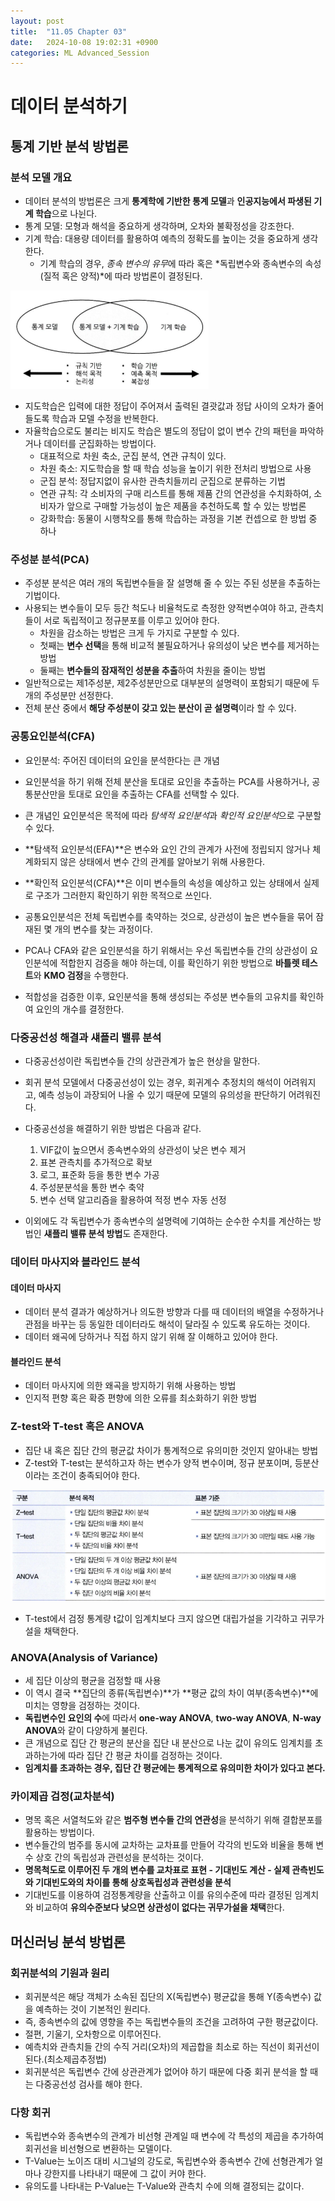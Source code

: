 ```yaml
---
layout: post
title:  "11.05 Chapter 03"
date:   2024-10-08 19:02:31 +0900
categories: ML Advanced_Session
---
```


# 데이터 분석하기

## 통계 기반 분석 방법론

### 분석 모델 개요
* 데이터 분석의 방법론은 크게 **통계학에 기반한 통계 모델**과 **인공지능에서 파생된 기계 학습**으로 나뉜다.
* 통계 모델: 모형과 해석을 중요하게 생각하며, 오차와 불확정성을 강조한다.
* 기계 학습: 대용량 데이터를 활용하여 예측의 정확도를 높이는 것을 중요하게 생각한다.
    * 기계 학습의 경우, *종속 변수의 유무*에 따라 혹은 *독립변수와 종속변수의 속성(질적 혹은 양적)*에 따라 방법론이 결정된다.

![통계 모델과 기계학습](/assets/img/sample/61.png)

* 지도학습은 입력에 대한 정답이 주어져서 출력된 결괏값과 정답 사이의 오차가 줄어들도록 학습과 모델 수정을 반복한다.
* 자율학습으로도 불리는 비지도 학습은 별도의 정답이 없이 변수 간의 패턴을 파악하거나 데이터를 군집화하는 방법이다.
    * 대표적으로 차원 축소, 군집 분석, 연관 규칙이 있다.
    * 차원 축소: 지도학습을 할 때 학습 성능을 높이기 위한 전처리 방법으로 사용
    * 군집 분석: 정답지없이 유사한 관측치들끼리 군집으로 분류하는 기법
    * 연관 규칙: 각 소비자의 구매 리스트를 통해 제품 간의 연관성을 수치화하여, 소비자가 앞으로 구매할 가능성이 높은 제품을 추천하도록 할 수 있는 방법론
    * 강화학습: 동물이 시행착오를 통해 학습하는 과정을 기본 컨셉으로 한 방법 중 하나

### 주성분 분석(PCA)
* 주성분 분석은 여러 개의 독립변수들을 잘 설명해 줄 수 있는 주된 성분을 추출하는 기법이다.
* 사용되는 변수들이 모두 등간 척도나 비율척도로 측정한 양적변수여야 하고, 관측치들이 서로 독립적이고 정규분포를 이루고 있어야 한다.
    * 차원을 감소하는 방법은 크게 두 가지로 구분할 수 있다.
    * 첫째는 **변수 선택**을 통해 비교적 불필요하거나 유의성이 낮은 변수를 제거하는 방법
    * 둘째는 **변수들의 잠재적인 성분을 추출**하여 차원을 줄이는 방법
* 일반적으로는 제1주성분, 제2주성분만으로 대부분의 설명력이 포함되기 때문에 두 개의 주성분만 선정한다.
* 전체 분산 중에서 **해당 주성분이 갖고 있는 분산이 곧 설명력**이라 할 수 있다.

### 공통요인분석(CFA)
* 요인분석: 주어진 데이터의 요인을 분석한다는 큰 개념
* 요인분석을 하기 위해 전체 분산을 토대로 요인을 추출하는 PCA를 사용하거나, 공통분산만을 토대로 요인을 추출하는 CFA를 선택할 수 있다.

* 큰 개념인 요인분석은 목적에 따라 *탐색적 요인분석*과 *확인적 요인분석*으로 구분할 수 있다.
* **탐색적 요인분석(EFA)**은 변수와 요인 간의 관계가 사전에 정립되지 않거나 체계화되지 않은 상태에서 변수 간의 관계를 알아보기 위해 사용한다.
* **확인적 요인분석(CFA)**은 이미 변수들의 속성을 예상하고 있는 상태에서 실제로 구조가 그러한지 확인하기 위한 목적으로 쓰인다.

* 공통요인분석은 전체 독립변수를 축약하는 것으로, 상관성이 높은 변수들을 묶어 잠재된 몇 개의 변수를 찾는 과정이다.
* PCA나 CFA와 같은 요인분석을 하기 위해서는 우선 독립변수들 간의 상관성이 요인분석에 적합한지 검증을 해야 하는데, 이를 확인하기 위한 방법으로 **바틀렛 테스트**와 **KMO 검정**을 수행한다.

* 적합성을 검증한 이후, 요인분석을 통해 생성되는 주성분 변수들의 고유치를 확인하여 요인의 개수를 결정한다.

### 다중공선성 해결과 섀플리 밸류 분석
* 다중공선성이란 독립변수들 간의 상관관계가 높은 현상을 말한다.
* 회귀 분석 모델에서 다중공선성이 있는 경우, 회귀계수 추정치의 해석이 어려워지고, 예측 성능이 과장되어 나올 수 있기 때문에 모델의 유의성을 판단하기 어려워진다.

* 다중공선성을 해결하기 위한 방법은 다음과 같다.
    1. VIF값이 높으면서 종속변수와의 상관성이 낮은 변수 제거
    2. 표본 관측치를 추가적으로 확보
    3. 로그, 표준화 등을 통한 변수 가공
    4. 주성분분석을 통한 변수 축약
    5. 변수 선택 알고리즘을 활용하여 적정 변수 자동 선정

* 이외에도 각 독립변수가 종속변수의 설명력에 기여하는 순수한 수치를 계산하는 방법인 **섀플리 밸류 분석 방법**도 존재한다.

### 데이터 마사지와 블라인드 분석

#### 데이터 마사지
* 데이터 분석 결과가 예상하거나 의도한 방향과 다를 때 데이터의 배열을 수정하거나 관점을 바꾸는 등 동일한 데이터라도 해석이 달라질 수 있도록 유도하는 것이다.
* 데이터 왜곡에 당하거나 직접 하지 않기 위해 잘 이해하고 있어야 한다.

#### 블라인드 분석
* 데이터 마사지에 의한 왜곡을 방지하기 위해 사용하는 방법
* 인지적 편향 혹은 확증 편향에 의한 오류를 최소화하기 위한 방법

### Z-test와 T-test 혹은 ANOVA
* 집단 내 혹은 집단 간의 평균값 차이가 통계적으로 유의미한 것인지 알아내는 방법
* Z-test와 T-test는 분석하고자 하는 변수가 양적 변수이며, 정규 분포이며, 등분산이라는 조건이 충족되어야 한다.

![Z-test와 T-test 혹은 ANOVA](/assets/img/sample/62.png)

* T-test에서 검정 통계량 t값이 임계치보다 크지 않으면 대립가설을 기각하고 귀무가설을 채택한다.

### ANOVA(Analysis of Variance)
* 세 집단 이상의 평균을 검정할 때 사용
* 이 역시 결국 **집단의 종류(독립변수)**가 **평균 값의 차이 여부(종속변수)**에 미치는 영향을 검정하는 것이다.
* **독립변수인 요인의 수**에 따라서 **one-way ANOVA**, **two-way ANOVA**, **N-way ANOVA**와 같이 다양하게 불린다.
* 큰 개념으로 집단 간 평균의 분산을 집단 내 분산으로 나눈 값이 유의도 임계치를 초과하는가에 따라 집단 간 평균 차이를 검정하는 것이다.
* **임계치를 초과하는 경우, 집단 간 평균에는 통계적으로 유의미한 차이가 있다고 본다.**

### 카이제곱 검정(교차분석)
* 명목 혹은 서열척도와 같은 **범주형 변수들 간의 연관성**을 분석하기 위해 결합분포를 활용하는 방법이다.
* 변수들간의 범주를 동시에 교차하는 교차표를 만들어 각각의 빈도와 비율을 통해 변수 상호 간의 독립성과 관련성을 분석하는 것이다.
* **명목척도로 이루어진 두 개의 변수를 교차표로 표현 - 기대빈도 계산 - 실제 관측빈도와 기대빈도와의 차이를 통해 상호독립성과 관련성을 분석**
* 기대빈도를 이용하여 검정통계량을 산출하고 이를 유의수준에 따라 결정된 임계치와 비교하여 **유의수준보다 낮으면 상관성이 없다는 귀무가설을 채택**한다.

## 머신러닝 분석 방법론
### 회귀분석의 기원과 원리
* 회귀분석은 해당 객체가 소속된 집단의 X(독립변수) 평균값을 통해 Y(종속변수) 값을 예측하는 것이 기본적인 원리다.
* 즉, 종속변수의 값에 영향을 주는 독립변수들의 조건을 고려하여 구한 평균값이다.
* 절편, 기울기, 오차항으로 이루어진다.
* 예측치와 관측치들 간의 수직 거리(오차)의 제곱합을 최소로 하는 직선이 회귀선이 된다.(최소제곱추정법)
* 회귀분석은 독립변수 간에 상관관계가 없어야 하기 때문에 다중 회귀 분석을 할 때는 다중공선성 검사를 해야 한다.

### 다항 회귀
* 독립변수와 종속변수의 관계가 비선형 관계일 때 변수에 각 특성의 제곱을 추가하여 회귀선을 비선형으로 변환하는 모델이다.
* T-Value는 노이즈 대비 시그널의 강도로, 독립변수와 종속변수 간에 선형관계가 얼마나 강한지를 나타내기 때문에 그 값이 커야 한다.
* 유의도를 나타내는 P-Value는 T-Value와 관측치 수에 의해 결정되는 값이다.